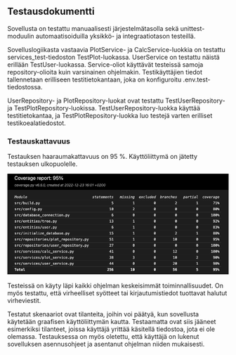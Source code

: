 ## Testausdokumentti

Sovellusta on testattu manuaalisesti järjestelmätasolla sekä unittest-moduulin automaatisoiduilla yksikkö- ja integraatiotason testeillä.

Sovelluslogiikasta vastaavia PlotService- ja CalcService-luokkia on testattu services_test-tiedoston TestPlot-luokassa. UserService on testattu näistä erillään TestUser-luokassa. Service-oliot käyttävät testeissä samoja repository-olioita kuin varsinainen ohjelmakin. Testikäyttäjien tiedot tallennetaan erilliseen testitietokantaan, joka on konfiguroitu .env.test-tiedostossa.

UserRepository- ja PlotRepository-luokat ovat testattu TestUserRepository- ja TestPlotRepository-luokissa. TestUserRepository-luokka käyttää testitietokantaa, ja TestPlotRepository-luokka luo testejä varten erilliset testikoealatiedostot.

### Testauskattavuus

Testauksen haaraumakattavuus on 95 %. Käyttöliittymä on jätetty testauksen ulkopuolelle.

![testikattavuus](https://github.com/annis1234/TapionTaskulaskin/blob/main/dokumentaatio/kuvat/testikattavuus.png)

Testeissä on käyty läpi kaikki ohjelman keskeisimmät toiminnallisuudet. On myös testattu, että virheelliset syötteet tai kirjautumistiedot tuottavat halutut virheviestit.

Testatut skenaariot ovat tilanteita, joihin voi päätyä, kun sovellusta käytetään graafisen käyttöliittymän kautta. Testaamatta ovat siis jääneet esimerkiksi tilanteet, joissa käyttäjä yrittää käsitellä tiedostoa, jota ei ole olemassa. Testauksessa on myös oletettu, että käyttäjä on lukenut sovelluksen asennusohjeet ja asentanut ohjelman niiden mukaisesti.
